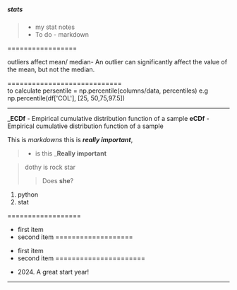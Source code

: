 ##### stats
> - my stat notes
> - To do - markdown

=================

outliers affect mean/ median-  An outlier can significantly affect the value of the mean, but not the median.

============================  
to calculate persentile = np.percentile(columns/data, percentiles) e.g np.percentile(df['COL'], [25, 50,75,97.5])

----------------------------
___ECDf__ -  Empirical cumulative distribution function of a sample
**eCDf** -  Empirical cumulative distribution function of a sample

This is *markdowns*
this is ***really important***, 
>- is this ___Really important__

> dothy  is rock star
>> Does **she**?

1. python
2. stat

==================

- first item
- second item
===================
* first item
* second item
======================
- 2024\. A great start year!
-------------------------------------

